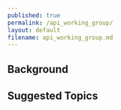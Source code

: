 ```yaml
---
published: true
permalink: /api_working_group/
layout: default
filename: api_working_group.md
---
```


## Background


## Suggested Topics 




